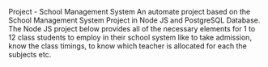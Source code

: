 Project - School Management System
An automate project based on the School Management System Project in Node JS and PostgreSQL Database. The Node JS project below provides all of the necessary elements for 1 to 12 class students to employ in their school system like to take admission, know the class timings, to know which teacher is allocated for each the subjects etc.

